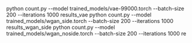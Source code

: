 python count.py --model trained_models/vae-99000.torch --batch-size 200 --iterations 1000 results_vae
python count.py --model trained_models/wgan_side.torch --batch-size 200 --iterations 1000 results_wgan_side
python count.py --model trained_models/wgan_noside.torch --batch-size 200 --iterations 1000 re
